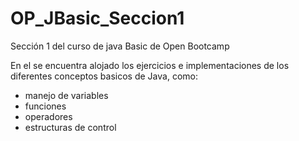 # OP_JBasic_Seccion1
Sección 1 del curso de java Basic de Open Bootcamp

En el se encuentra alojado los ejercicios e implementaciones de los diferentes conceptos basicos de Java, como:
* manejo de variables
* funciones
* operadores 
* estructuras de control

